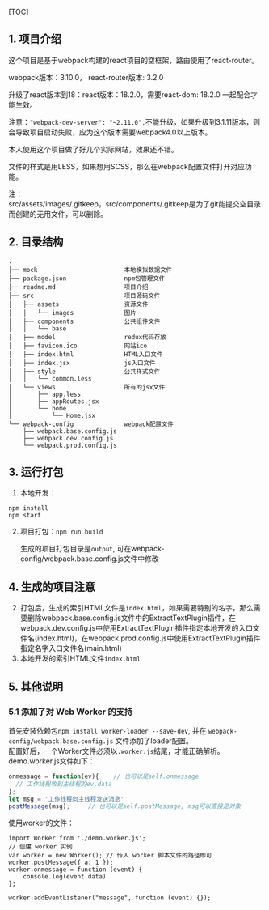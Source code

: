 [TOC]

## 1. 项目介绍

这个项目是基于webpack构建的react项目的空框架，路由使用了react-router。     

webpack版本：3.10.0， react-router版本: 3.2.0

升级了react版本到18：react版本：18.2.0，需要react-dom: 18.2.0 一起配合才能生效。

注意：`"webpack-dev-server": "~2.11.0",`不能升级，如果升级到3.1.11版本，则会导致项目启动失败，应为这个版本需要webpack4.0以上版本。

本人使用这个项目做了好几个实际网站，效果还不错。

文件的样式是用LESS，如果想用SCSS，那么在webpack配置文件打开对应功能。

注：     
src/assets/images/.gitkeep，src/components/.gitkeep是为了git能提交空目录而创建的无用文件，可以删除。

## 2. 目录结构

```
.
├── mock                        本地模拟数据文件
├── package.json                npm包管理文件
├── readme.md                   项目介绍
├── src                         项目源码文件
│   ├── assets                  资源文件
│   │   └── images              图片
│   ├── components              公共组件文件
│   │   └── base
│   ├── model                   redux代码存放
│   ├── favicon.ico             网站ico
│   ├── index.html              HTML入口文件
│   ├── index.jsx               js入口文件
│   ├── style                   公共样式文件
│   │   └── common.less
│   └── views                   所有的jsx文件
│       ├── app.less
│       ├── appRoutes.jsx
│       └── home
│           └── Home.jsx
└── webpack-config              webpack配置文件
    ├── webpack.base.config.js
    ├── webpack.dev.config.js
    └── webpack.prod.config.js
```

## 3. 运行打包

1. 本地开发：
  ```
  npm install
  npm start
  ```
  
2. 项目打包：`npm run build`

   生成的项目打包目录是`output`, 可在webpack-config/webpack.base.config.js文件中修改


## 4. 生成的项目注意

2. 打包后，生成的索引HTML文件是`index.html`，如果需要特别的名字，那么需要删除webpack.base.config.js文件中的ExtractTextPlugin插件，在webpack.dev.config.js中使用ExtractTextPlugin插件指定本地开发的入口文件名(index.html)，在webpack.prod.config.js中使用ExtractTextPlugin插件指定名字入口文件名(main.html)
3. 本地开发的索引HTML文件`index.html`

## 5. 其他说明

### 5.1 添加了对 Web Worker 的支持

首先安装依赖包`npm install worker-loader --save-dev`, 并在 `webpack-config/webpack.base.config.js` 文件添加了loader配置。     
配置好后，一个Worker文件必须以`.worker.js`结尾，才能正确解析。     
demo.worker.js文件如下：  

```js
onmessage = function(ev){    // 也可以是self.onmessage
  // 工作线程收到主线程的ev.data
};
let msg = '工作线程向主线程发送消息'
postMessage(msg);     // 也可以是self.postMessage, msg可以直接是对象
```   

使用worker的文件：  

```
import Worker from './demo.worker.js';
// 创建 worker 实例
var worker = new Worker(); // 传入 worker 脚本文件的路径即可
worker.postMessage({ a: 1 });
worker.onmessage = function (event) {
    console.log(event.data)
};

worker.addEventListener("message", function (event) {});
```  


